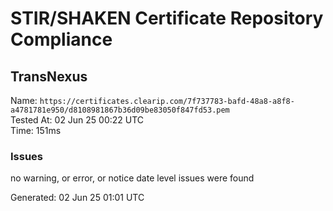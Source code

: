 # STIR/SHAKEN Certificate Repository Compliance

## TransNexus

Name: `https://certificates.clearip.com/7f737783-bafd-48a8-a8f8-a4781781e950/d8108981867b36d09be83050f847fd53.pem`\
Tested At: 02 Jun 25 00:22 UTC\
Time: 151ms

### Issues

no warning, or error, or notice date level issues were found

Generated: 02 Jun 25 01:01 UTC